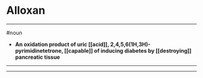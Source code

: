 # Alloxan
---
#noun
- **An oxidation product of uric [[acid]], 2,4,5,6(1H,3H)-pyrimidinetetrone, [[capable]] of inducing diabetes by [[destroying]] pancreatic tissue**
---
---
